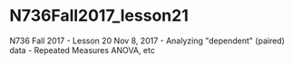 # N736Fall2017_lesson21
N736 Fall 2017 - Lesson 20 Nov 8, 2017 - Analyzing "dependent" (paired) data - Repeated Measures ANOVA, etc
